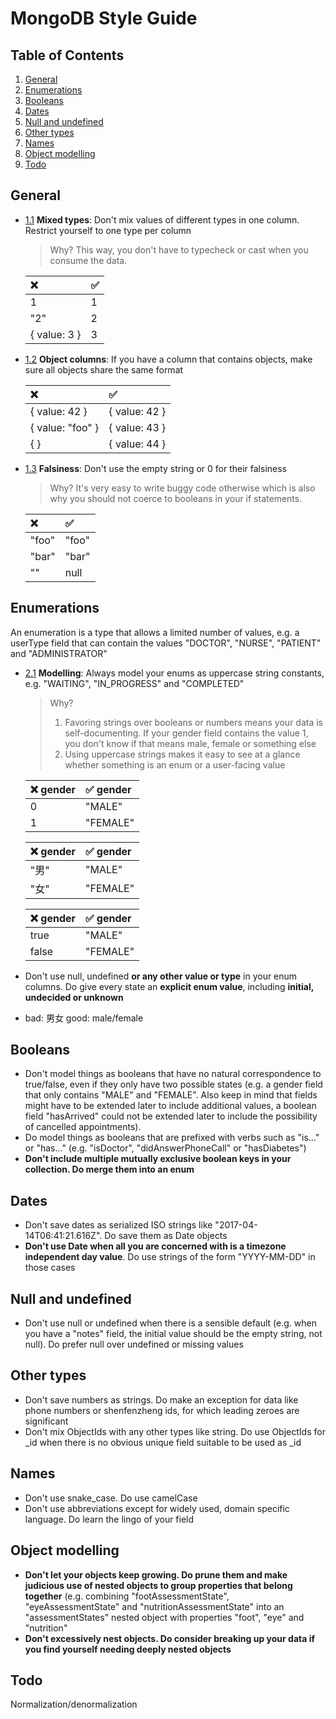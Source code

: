 # MongoDB Style Guide

## Table of Contents

  1. [General](#general)
  1. [Enumerations](#enumerations)
  1. [Booleans](#booleans)
  1. [Dates](#dates)
  1. [Null and undefined](#null-and-undefined)
  1. [Other types](#other-types)
  1. [Names](#names)
  1. [Object modelling](#object-modelling)
  1. [Todo](#todo)


## General
<a name="general"></a>

- [1.1](#general--mix) **Mixed types**: Don't mix values of different types in one column. Restrict yourself to one type per column

    > Why? This way, you don't have to typecheck or cast when you consume the data.

    | :x:           |:white_check_mark: |
    | :------------ | :---------------- |
    | 1             | 1                 |
    | "2"           | 2                 |
    | { value: 3 }  | 3                 |

- [1.2](#general--object-schema) **Object columns**: If you have a column that contains objects, make sure all objects share the same format

    | :x:       | :white_check_mark:   |
    | :---------------- | :------------- |
    | { value: 42 }    | { value: 42 } |
    | { value: "foo" } | { value: 43 } |
    | { }              | { value: 44 } |

- [1.3](#general--falsiness) **Falsiness**: Don't use the empty string or 0 for their falsiness

    > Why? It's very easy to write buggy code otherwise which is also why you should not coerce to booleans in your if statements.

    | :x:       | :white_check_mark:   |
    | :---------------- | :------------- |
    | "foo"            | "foo"         |
    | "bar"            | "bar"         |
    | ""               | null          |


## Enumerations
<a name="enumerations"></a>

An enumeration is a type that allows a limited number of values, e.g. a userType field that can contain the values "DOCTOR", "NURSE", "PATIENT" and "ADMINISTRATOR"

- [2.1](#enumerations--modelling) **Modelling**: Always model your enums as uppercase string constants, e.g. "WAITING", "IN_PROGRESS" and "COMPLETED"

    > Why?
    > 1. Favoring strings over booleans or numbers means your data is self-documenting. If your gender field contains the value 1, you don't know if that means male, female or something else
    > 1. Using uppercase strings makes it easy to see at a glance whether something is an enum or a user-facing value

    | :x: gender              | :white_check_mark: gender |
    | :---------------- | :----------------- |
    | 0             | "MALE"              |
    | 1             | "FEMALE"           |
    
    | :x: gender              | :white_check_mark: gender |
    | :---------------- | :----------------- |
    | "男"             | "MALE"              |
    | "女"             | "FEMALE"           |
    
    | :x: gender              | :white_check_mark: gender |
    | :---------------- | :----------------- |
    | true             | "MALE"              |
    | false             | "FEMALE"           |

- Don't use null, undefined **or any other value or type** in your enum columns. Do give every state an **explicit enum value**, including **initial, undecided or unknown**
- bad: 男女 good: male/female

## Booleans

- Don't model things as booleans that have no natural correspondence to true/false, even if they only have two possible states (e.g. a gender field that only contains "MALE" and "FEMALE". Also keep in mind that fields might have to be extended later to include additional values, a boolean field "hasArrived" could not be extended later to include the possibility of cancelled appointments).
- Do model things as booleans that are prefixed with verbs such as "is..." or "has..." (e.g. "isDoctor", "didAnswerPhoneCall" or "hasDiabetes")
- **Don't include multiple mutually exclusive boolean keys in your collection. Do merge them into an enum**

## Dates

- Don't save dates as serialized ISO strings like "2017-04-14T06:41:21.616Z". Do save them as Date objects
- **Don't use Date when all you are concerned with is a timezone independent day value**. Do use strings of the form "YYYY-MM-DD" in those cases

## Null and undefined

- Don't use null or undefined when there is a sensible default (e.g. when you have a "notes" field, the initial value should be the empty string, not null). Do prefer null over undefined or missing values

## Other types

- Don't save numbers as strings. Do make an exception for data like phone numbers or shenfenzheng ids, for which leading zeroes are significant 
- Don't mix ObjectIds with any other types like string. Do use ObjectIds for _id when there is no obvious unique field suitable to be used as _id

## Names

- Don't use snake_case. Do use camelCase
- Don't use abbreviations except for widely used, domain specific language. Do learn the lingo of your field

## Object modelling

- **Don't let your objects keep growing. Do prune them and make judicious use of nested objects to group properties that belong together** (e.g. combining "footAssessmentState", "eyeAssessmentState" and "nutritionAssessmentState" into an "assessmentStates" nested object with properties "foot", "eye" and "nutrition"
- **Don't excessively nest objects. Do consider breaking up your data if you find yourself needing deeply nested objects**

## Todo

Normalization/denormalization